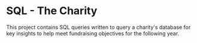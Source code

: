 # SQL - The Charity
This project contains SQL queries written to query a charity's database for key insights to help meet fundraising objectives for the following year.
